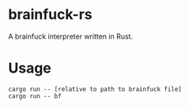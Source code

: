 # brainfuck-rs
A brainfuck interpreter written in Rust.

# Usage
``` terminal
cargo run -- [relative to path to brainfuck file]
cargo run -- bf
```
